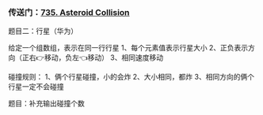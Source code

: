 ### 传送门：[735. Asteroid Collision](https://leetcode.cn/problems/asteroid-collision/)

题目二：行星（华为）

给定一个组数组，表示在同一行行星
1、每个元素值表示行星大小
2、正负表示方向（正右👉移动，负左👈移动）
3、相同速度移动

碰撞规则：
1、俩个行星碰撞，小的会炸
2、大小相同，都炸
3、相同方向的俩个行星一定不会碰撞

题目：补充输出碰撞个数
